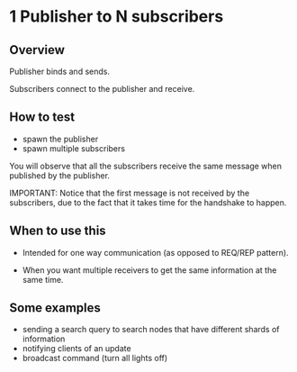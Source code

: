# 1 Publisher to N subscribers

## Overview

Publisher binds and sends.

Subscribers connect to the publisher and receive.

## How to test

- spawn the publisher
- spawn multiple subscribers

You will observe that all the subscribers receive the same message when
published by the publisher.

IMPORTANT: Notice that the first message is not received by the subscribers, due
to the fact that it takes time for the handshake to happen.

## When to use this

- Intended for one way communication (as opposed to REQ/REP pattern).

- When you want multiple receivers to get the same information at the same time.

## Some examples

- sending a search query to search nodes that have different shards of
  information
- notifying clients of an update
- broadcast command (turn all lights off)
